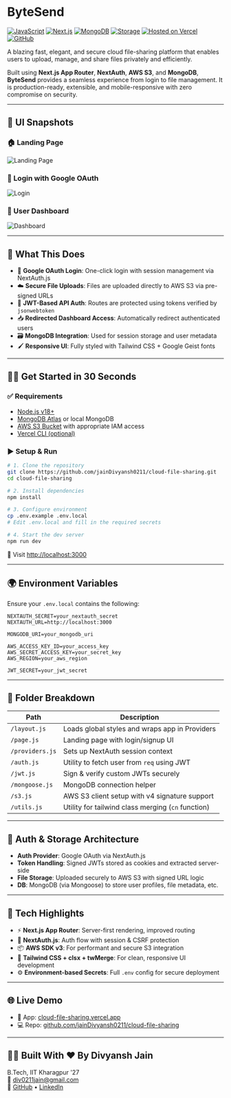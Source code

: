 # ByteSend

[![JavaScript](https://img.shields.io/badge/language-JavaScript-yellow.svg)](https://developer.mozilla.org/en-US/docs/Web/JavaScript)
[![Next.js](https://img.shields.io/badge/framework-Next.js-black?logo=next.js)](https://nextjs.org/)
[![MongoDB](https://img.shields.io/badge/database-MongoDB-green?logo=mongodb)](https://www.mongodb.com/)
[![Storage](https://img.shields.io/badge/cloud-AWS_S3-orange?logo=amazonaws)](https://aws.amazon.com/s3/)
[![Hosted on Vercel](https://img.shields.io/badge/hosted_on-Vercel-black?logo=vercel)](https://cloud-file-sharing.vercel.app/)
[![GitHub](https://img.shields.io/badge/source-GitHub-blue?logo=github)](https://github.com/jainDivyansh0211/cloud-file-sharing)

A blazing fast, elegant, and secure cloud file-sharing platform that enables users to upload, manage, and share files privately and efficiently.

Built using **Next.js App Router**, **NextAuth**, **AWS S3**, and **MongoDB**, **ByteSend** provides a seamless experience from login to file management. It is production-ready, extensible, and mobile-responsive with zero compromise on security.

---

## 📸 UI Snapshots

### 🏠 Landing Page  
![Landing Page](public/assets/screenshots/landing.png)

### 🔐 Login with Google OAuth  
![Login](public/assets/screenshots/auth.png)

### 📂 User Dashboard  
![Dashboard](public/assets/screenshots/dashboard.png)

---

## 🎯 What This Does

- 🔐 **Google OAuth Login**: One-click login with session management via NextAuth.js
- ☁️ **Secure File Uploads**: Files are uploaded directly to AWS S3 via pre-signed URLs
- 🧾 **JWT-Based API Auth**: Routes are protected using tokens verified by `jsonwebtoken`
- 📥 **Redirected Dashboard Access**: Automatically redirect authenticated users
- 🗃️ **MongoDB Integration**: Used for session storage and user metadata
- 🖌️ **Responsive UI**: Fully styled with Tailwind CSS + Google Geist fonts

---

## 🏃‍♂️ Get Started in 30 Seconds

### ✅ Requirements

- [Node.js v18+](https://nodejs.org/)
- [MongoDB Atlas](https://www.mongodb.com/cloud/atlas) or local MongoDB
- [AWS S3 Bucket](https://aws.amazon.com/s3/) with appropriate IAM access
- [Vercel CLI (optional)](https://vercel.com/cli)

### ▶️ Setup & Run

```bash
# 1. Clone the repository
git clone https://github.com/jainDivyansh0211/cloud-file-sharing.git
cd cloud-file-sharing

# 2. Install dependencies
npm install

# 3. Configure environment
cp .env.example .env.local
# Edit .env.local and fill in the required secrets

# 4. Start the dev server
npm run dev
```

🔗 Visit [http://localhost:3000](http://localhost:3000)

---

## 🌍 Environment Variables

Ensure your `.env.local` contains the following:

```env
NEXTAUTH_SECRET=your_nextauth_secret
NEXTAUTH_URL=http://localhost:3000

MONGODB_URI=your_mongodb_uri

AWS_ACCESS_KEY_ID=your_access_key
AWS_SECRET_ACCESS_KEY=your_secret_key
AWS_REGION=your_aws_region

JWT_SECRET=your_jwt_secret
```

---

## 🧩 Folder Breakdown

| Path            | Description |
|------------------|-------------|
| `/layout.js`     | Loads global styles and wraps app in Providers |
| `/page.js`       | Landing page with login/signup UI |
| `/providers.js`  | Sets up NextAuth session context |
| `/auth.js`       | Utility to fetch user from `req` using JWT |
| `/jwt.js`        | Sign & verify custom JWTs securely |
| `/mongoose.js`   | MongoDB connection helper |
| `/s3.js`         | AWS S3 client setup with v4 signature support |
| `/utils.js`      | Utility for tailwind class merging (`cn` function) |

---

## 🔐 Auth & Storage Architecture

- **Auth Provider**: Google OAuth via NextAuth.js
- **Token Handling**: Signed JWTs stored as cookies and extracted server-side
- **File Storage**: Uploaded securely to AWS S3 with signed URL logic
- **DB**: MongoDB (via Mongoose) to store user profiles, file metadata, etc.

---

## 🧠 Tech Highlights

- ⚡ **Next.js App Router**: Server-first rendering, improved routing
- 🔐 **NextAuth.js**: Auth flow with session & CSRF protection
- 📦 **AWS SDK v3**: For performant and secure S3 integration
- 💅 **Tailwind CSS + clsx + twMerge**: For clean, responsive UI development
- ⚙️ **Environment-based Secrets**: Full `.env` config for secure deployment

---

## 🌐 Live Demo

- 🚀 App: [cloud-file-sharing.vercel.app](https://cloud-file-sharing.vercel.app)
- 💻 Repo: [github.com/jainDivyansh0211/cloud-file-sharing](https://github.com/jainDivyansh0211/cloud-file-sharing)

---

## 👨‍💻 Built With ❤️ By **Divyansh Jain**  
B.Tech, IIT Kharagpur '27  
📧 div0211jain@gmail.com  
🔗 [GitHub](https://github.com/jainDivyansh0211) • [LinkedIn](https://linkedin.com/in/divyanshjain0211)
